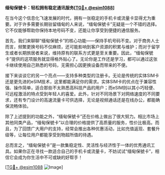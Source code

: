 **缅甸保號卡：轻松拥有稳定通讯服务[[TG💪+ @esim1088](https://t.me/s/esim1088)]**

在当今这个信息化飞速发展的时代，拥有一张稳定的手机卡或流量卡显得尤为重要。对于许多需要长期驻留缅甸的人来说，“缅甸保號卡”无疑是一个不错的选择。它不仅能够帮助你保持本地号码不变，还能让你享受到便捷的通信服务。

首先，我们来聊聊“缅甸保號卡”的核心功能——保持手机号码不变。对于商务人士而言，频繁更换号码不仅麻烦，还可能影响到客户资源的积累与维护；而对于留学生或者长期旅居者来说，维持原有的联系方式更是至关重要。因此，“缅甸保號卡”提供的这项服务就显得格外贴心了。无论你是工作还是学习，都可以通过这张卡继续使用自己熟悉的号码，无需担心因更换设备而带来的不便。

接下来谈谈它的另一个亮点——支持多种类型的注册卡。无论是传统的实体SIM卡还是更先进的eSIM技术，这里都能满足你的需求。实体SIM卡的优点在于兼容性强、操作简单，适合那些不太熟悉高科技产品的用户；而eSIM则以其小巧轻便、可远程激活的特点受到年轻人的喜爱。此外，针对不同场景下对网络速度的不同要求，还有专门设计的高速流量卡可供选择，无论是视频通话还是在线办公，都能确保流畅体验。

除了上述提到的功能之外，“缅甸保號卡”还在价格上做出了很大努力。相比市场上其他同类产品，“缅甸保號卡”以合理的价格提供了高质量的服务，性价比极高。而且，为了回馈广大用户的支持，经常会推出各种优惠活动，比如充值返现、套餐升级等，让每位用户都能享受到物超所值的待遇。

总而言之，“缅甸保號卡”是一款集稳定性、灵活性与经济性于一体的优秀通讯工具。如果你正在寻找一款适合自己的手机卡或流量卡，不妨试试“缅甸保號卡”，相信它会成为你生活中不可或缺的好帮手！

[[TG💪+ @esim1088](https://t.me/s/esim1088) ![Image](https://i.postimg.cc/4NQfJmqS/Snipaste-2025-05-13-00-14-12.png)]